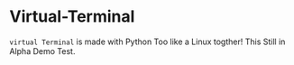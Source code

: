 # Virtual-Terminal

``virtual Terminal`` is made with Python Too like a Linux togther! This Still in Alpha Demo Test.
